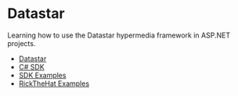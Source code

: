 # Datastar

Learning how to use the Datastar hypermedia framework in ASP.NET projects.

- [Datastar](https://data-star.dev)
- [C# SDK](https://github.com/starfederation/datastar/tree/main/sdk/dotnet)
- [SDK Examples](https://github.com/starfederation/datastar/tree/main/examples/dotnet)
- [RickTheHat Examples](https://github.com/RickTheHat/DatastarExamples)